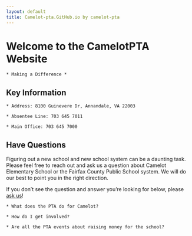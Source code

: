 ```yaml
---
layout: default
title: Camelot-pta.GitHub.io by camelot-pta
---
```


# Welcome to the CamelotPTA Website
    * Making a Difference *

## Key Information

    * Address: 8100 Guinevere Dr, Annandale, VA 22003

    * Absentee Line: 703 645 7011

    * Main Office: 703 645 7000

## Have Questions

Figuring out a new school and new school system can be a daunting task. Please feel free to reach out and ask us a question about Camelot Elementary School or the Fairfax County Public School system. We will do our best to point you in the right direction.

If you don’t see the question and answer you’re looking for below, please <a href="mailto:webmaster@camelotpta.org?Subject=Website%20Question">ask us</a>!

    * What does the PTA do for Camelot?

    * How do I get involved?

    * Are all the PTA events about raising money for the school?

